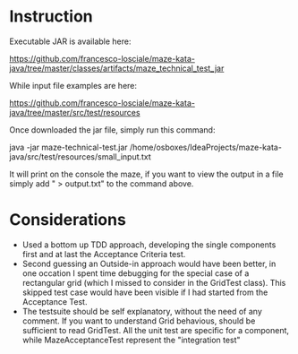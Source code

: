 # Instruction 

Executable JAR is available here: 

https://github.com/francesco-losciale/maze-kata-java/tree/master/classes/artifacts/maze_technical_test_jar

While input file examples are here:

https://github.com/francesco-losciale/maze-kata-java/tree/master/src/test/resources

Once downloaded the jar file, simply run this command: 

java -jar maze-technical-test.jar /home/osboxes/IdeaProjects/maze-kata-java/src/test/resources/small_input.txt

It will print on the console the maze, if you want to view the output in a file simply add " > output.txt" to the command above.


# Considerations

- Used a bottom up TDD approach, developing the single components first and at last the Acceptance Criteria test. 
- Second guessing an Outside-in approach would have been better, in one occation I spent time debugging for the special case of a rectangular grid (which I missed to consider in the GridTest class). This skipped test case would have been visible if I had started from the Acceptance Test. 
- The testsuite should be self explanatory, without the need of any comment. If you want to understand Grid behavious, should be sufficient to read GridTest. All the unit test are specific for a component, while MazeAcceptanceTest represent the "integration test" 
